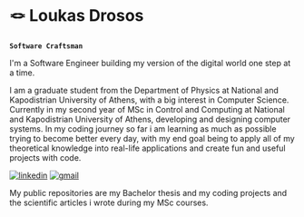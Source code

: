 # 🪢 Loukas Drosos

**`Software Craftsman`**

I'm a Software Engineer building my version of the digital world one step at a time.

I am a graduate student from the Department of Physics at National and Kapodistrian University of Athens, with a big interest in Computer Science. 
Currently in my second year of MSc in Control and Computing at National and Kapodistrian University of Athens, developing and designing computer systems. 
In my coding journey so far i am learning as much as possible trying to become better every day, with my end goal being to apply all of my theoretical knowledge into real-life applications and create fun and useful projects with code.

[![linkedin](https://img.shields.io/badge/LinkedIn-0077B5?style=for-the-badge&logo=linkedin&logoColor=white)](https://www.linkedin.com/in/loukas-drosos-b20a4657)
[![gmail](https://img.shields.io/badge/Gmail-D14836?style=for-the-badge&logo=gmail&logoColor=white)](mailto:drossosl@gmail.com)

My public repositories are my Bachelor thesis and my coding projects and the scientific articles i wrote during my MSc courses.
